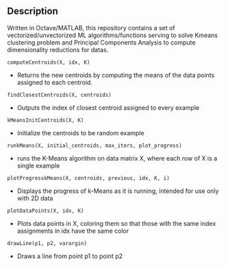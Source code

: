 ## Description
Written in Octave/MATLAB, this repository contains a set of vectorized/unvectorized ML algorithms/functions serving to solve Kmeans clustering problem and Principal Components Analysis to compute dimensionality reductions for datas.

```
computeCentroids(X, idx, K)
```
- Returns the new centroids by computing the means of the data points assigned to each centroid.

```
findClosestCentroids(X, centroids)
```
- Outputs the index of closest centroid assigned to every example
  
```
kMeansInitCentroids(X, K)
```
- Initialize the centroids to be random example
  
```
runkMeans(X, initial_centroids, max_iters, plot_progress)
```
- runs the K-Means algorithm on data matrix X, where each row of X is a single example

```
plotProgresskMeans(X, centroids, previous, idx, K, i)
```
- Displays the progress of k-Means as it is running, intended for use only with 2D data
  
```
plotDataPoints(X, idx, K)
```
- Plots data points in X, coloring them so that those with the same index assignments in idx have the same color
  
```
drawLine(p1, p2, varargin)
```
- Draws a line from point p1 to point p2
